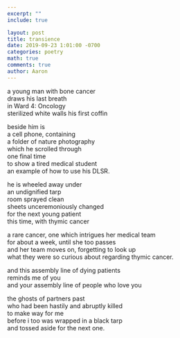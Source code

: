 ```yaml
---
excerpt: ""
include: true

layout: post
title: transience
date: 2019-09-23 1:01:00 -0700
categories: poetry 
math: true
comments: true
author: Aaron
---
```


a young man with bone cancer  
draws his last breath  
in Ward 4: Oncology  
sterilized white walls his first coffin  

beside him is  
a cell phone, containing  
a folder of nature photography  
which he scrolled through  
one final time  
to show a tired medical student  
an example of how to use his DLSR.  

he is wheeled away under  
an undignified tarp  
room sprayed clean  
sheets unceremoniously changed  
for the next young patient  
this time, with thymic cancer  

a rare cancer, one which intrigues her medical team  
for about a week, until she too passes  
and her team moves on, forgetting to look up  
what they were so curious about regarding thymic cancer.  

and this assembly line of dying patients  
reminds me of you  
and your assembly line of people who love you  

the ghosts of partners past  
who had been hastily and abruptly killed  
to make way for me  
before i too was wrapped in a black tarp  
and tossed aside for the next one.
